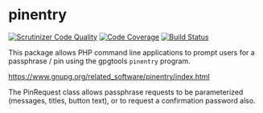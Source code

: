 pinentry
========

[![Scrutinizer Code Quality](https://scrutinizer-ci.com/g/Bit-Wasp/pinentry/badges/quality-score.png?b=master)](https://scrutinizer-ci.com/g/Bit-Wasp/pinentry/?branch=master)
[![Code Coverage](https://scrutinizer-ci.com/g/Bit-Wasp/pinentry/badges/coverage.png?b=master)](https://scrutinizer-ci.com/g/Bit-Wasp/pinentry/?branch=master)
[![Build Status](https://travis-ci.org/Bit-Wasp/pinentry.svg?branch=master)](https://travis-ci.org/Bit-Wasp/pinentry)

This package allows PHP command line applications to prompt
users for a passphrase / pin using the gpgtools `pinentry` program.

https://www.gnupg.org/related_software/pinentry/index.html

The PinRequest class allows passphrase requests to be parameterized 
(messages, titles, button text), or to request a confirmation password
also.
